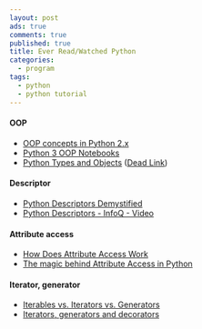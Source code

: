```yaml
---
layout: post
ads: true
comments: true
published: true
title: Ever Read/Watched Python
categories:
  - program
tags:
  - python
  - python tutorial
---
```

#### OOP
- [OOP concepts in Python 2.x](http://blog.thedigitalcatonline.com/blog/2014/03/05/oop-concepts-in-python-2-dot-x-part-1/#.WT_Ac9yLmUk)
- [Python 3 OOP Notebooks
](http://blog.thedigitalcatonline.com/blog/2015/03/14/python-3-oop-notebooks/)
- [Python Types and Objects](http://www.eecg.toronto.edu/~jzhu/csc326/readings/metaclass-class-instance.pdf) ([Dead Link](http://www.cafepy.com/article/python_types_and_objects/python_types_and_objects.html))


#### Descriptor
- [Python Descriptors Demystified](http://nbviewer.jupyter.org/urls/gist.github.com/ChrisBeaumont/5758381/raw/descriptor_writeup.ipynb)
- [Python Descriptors - InfoQ - Video](https://www.youtube.com/watch?v=ZdvpNaWwx24)

#### Attribute access
- [How Does Attribute Access Work](https://medium.com/stepping-through-the-cpython-interpreter/how-does-attribute-access-work-d19371898fee)
- [The magic behind Attribute Access in Python](https://codesachin.wordpress.com/2016/06/09/the-magic-behind-attribute-access-in-python/)

#### Iterator, generator
- [Iterables vs. Iterators vs. Generators](http://nvie.com/posts/iterators-vs-generators/)
- [Iterators, generators and decorators](http://pymbook.readthedocs.io/en/latest/igd.html)
